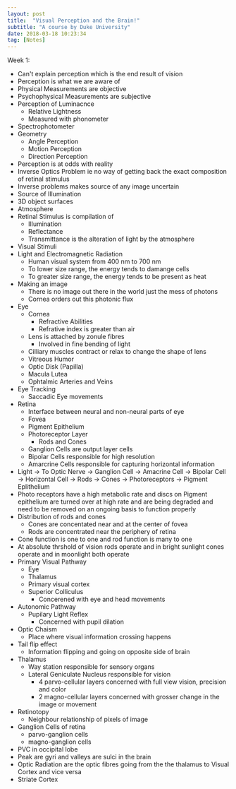 ```yaml
---
layout: post
title:  "Visual Perception and the Brain!"
subtitle: "A course by Duke University"
date: 2018-03-18 10:23:34
tag: [Notes]
---
```


Week 1:

- Can't explain perception which is the end result of vision
- Perception is what we are aware of
- Physical Measurements are objective
- Psychophysical Measurements are subjective
- Perception of Luminacnce
    - Relative Lightness
    - Measured with phonometer
- Spectrophotometer
- Geometry
    - Angle Perception
    - Motion Perception
    - Direction Perception
- Perception is at odds with reality
- Inverse Optics Problem ie no way of getting back the exact composition of retinal stimulus
- Inverse problems makes source of any image uncertain
- Source of Illumination
- 3D object surfaces
- Atmosphere
- Retinal Stimulus is compilation of
    - Illumination
    - Reflectance
    - Transmittance is the alteration of light by the atmosphere
- Visual Stimuli
- Light and Electromagnetic Radiation
    - Human visual system from 400 nm to 700 nm
    - To lower size range, the energy tends to damange cells
    - To greater size range, the energy tends to be present as heat
- Making an image
    - There is no image out there in the world just the mess of photons
    - Cornea orders out this photonic flux
- Eye
    - Cornea
        - Refractive Abilities
        - Refrative index is greater than air
    - Lens is attached by zonule fibres
        - Involved in fine bending of light
    - Cilliary muscles contract or relax to change the shape of lens
    - Vitreous Humor
    - Optic Disk (Papilla)
    - Macula Lutea
    - Ophtalmic Arteries and Veins
- Eye Tracking
    - Saccadic Eye movements
- Retina
    - Interface between neural and non-neural parts of eye
    - Fovea
    - Pigment Epithelium
    - Photoreceptor Layer
        - Rods and Cones
    - Ganglion Cells are output layer cells
    - Bipolar Cells responsible for high resolution 
    - Amarcrine Cells responsible for capturing horizontal information 
- Light -> To Optic Nerve -> Ganglion Cell -> Amacrine Cell -> Bipolar Cell -> Horizontal Cell -> Rods -> Cones -> Photoreceptors -> Pigment Eplithelium
- Photo receptors have a high metabolic rate and discs on Pigment epithelium are turned over at high rate and are being degraded and need to be removed on an ongoing basis to function properly
- Distribution of rods and cones
    - Cones are concentated near and at the center of fovea
    - Rods are concentrated near the periphery of retina
- Cone function is one to one and rod function is many to one
- At absolute thrshold of vision rods operate and in bright sunlight cones operate and in moonlight both operate
- Primary Visual Pathway
    - Eye
    - Thalamus
    - Primary visual cortex
    - Superior Colliculus
        - Concerened with eye and head movements
- Autonomic Pathway
    - Pupilary Light Reflex
        - Concerned with pupil dilation
- Optic Chaism
    - Place where visual information crossing happens
- Tail flip effect
    - Information flipping and going on opposite side of brain
- Thalamus
    - Way station responsible for sensory organs
    - Lateral Geniculate Nucleus responsible for vision
        - 4 parvo-cellular layers concerned with full view vision, precision and color
        - 2 magno-cellular layers concerned with grosser change in the image or movement
- Retinotopy
    - Neighbour relationship of pixels of image
- Ganglion Cells of retina
    - parvo-ganglion cells
    - magno-ganglion cells
- PVC in occipital lobe
- Peak are gyri and valleys are sulci in the brain
- Optic Radiation are the optic fibres going from the the thalamus to Visual Cortex and vice versa
- Striate Cortex
